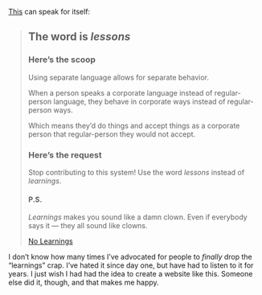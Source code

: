 [This](https://nolearnings.com/) can speak for itself:

> The word is *lessons*
> ---------------------
> 
> ### Here’s the scoop
> 
> Using separate language allows for separate behavior.
> 
> When a person speaks a corporate language instead of regular-person language, they behave in corporate ways instead of regular-person ways.
> 
> Which means they’d do things and accept things as a corporate person that regular-person they would not accept.
> 
> ### Here’s the request
> 
> Stop contributing to this system! Use the word *lessons* instead of *learnings*.
> 
> #### P.S.
> 
> *Learnings* makes you sound like a damn clown. Even if everybody says it — they all sound like clowns.
> 
> [No Learnings](https://nolearnings.com/)

I don’t know how many times I’ve advocated for people to *finally* drop the “learnings” crap. I’ve hated it since day one, but have had to listen to it for years. I just wish I had had the idea to create a website like this. Someone else did it, though, and that makes me happy.